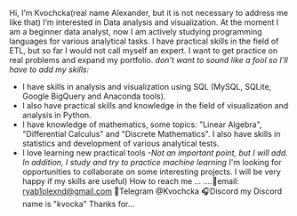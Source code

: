 Hi, I’m Kvochcka(real name Alexander,
but it is not necessary
to address me like that)
I’m interested in Data analysis
and visualization. At the moment I am a beginner data analyst, now I am actively studying programming languages for various analytical tasks. I have practical skills in the field of ETL, but so far I would not call myself an expert. I want to get practice on real problems and expand my portfolio.
*don't want to sound like a fool so I'll have to add my skills:*
- I have skills in analysis and visualization using SQL (MySQL, SQLite, Google BigQuery and Anaconda tools).
- I also have practical skills and knowledge in the field of visualization and analysis in Python.
- I have knowledge of mathematics, some topics: "Linear Algebra", "Differential Calculus" and "Discrete Mathematics". I also have skills in statistics and development of various analytical tests.
- I love learning new practical tools
*-Not an important point, but I will add. In addition, I study and try to practice machine learning*
I'm looking for opportunities to collaborate on some interesting projects.  I will be very happy if my skills are useful)
How to reach me ...
....📨email: ryab1olexnd@gmail.com
    💬Telegram @Kvochcka
    🎧Discord my Discord name is "kvocka"
Thanks for...
